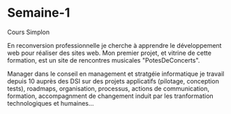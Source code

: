 # Semaine-1
Cours Simplon

En reconversion professionnelle je cherche à apprendre le développement web pour réaliser des sites web.
Mon premier projet, et vitrine de cette formation, est un site de rencontres musicales "PotesDeConcerts".

Manager dans le conseil en management et stratgéie informatique je travail depuis 10 auprès des DSI sur des projets applicatifs (pilotage, conception tests), roadmaps, organisation, processus, actions de communication, formation, accompagnment de changement induit par les tranformation technologiques et humaines...

